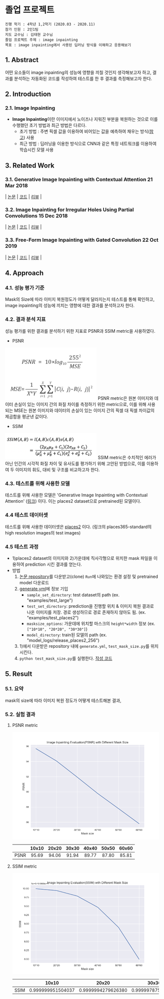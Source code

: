 # 졸업 프로젝트  
```
진행 학기 : 4학년 1,2학기 (2020.03 - 2020.11)  
참가 인원 : 2인1팀  
지도 교수님 : 김태현 교수님  
졸업 프로젝트 주제 : image inpainting    
목표 : image inpainting에서 사용된 딥러닝 방식을 이해하고 응용해보기   
```
## 1. Abstract

어떤 요소들이 image inpainting의 성능에 영향을 끼칠 것인지 생각해보고자 하고, 결과를 분석하는 자동화된 코드를 작성하여 테스트를 한 후 결과를 측정해보고자 한다.

## 2. Introduction

### 2.1. Image Inpainting

- **Image Inpainting**이란 이미지에서 노이즈나 지워진 부분을 복원하는 것으로 이를 수행했던 초기 방법과 최근 방법은 다르다.
    - 초기 방법 : 주변 픽셀 값을 이용하여 비어있는 값을 예측하여 채우는 방식([참고](https://docs.opencv.org/master/df/d3d/tutorial_py_inpainting.html)) 사용
    - 최근 방법 : 딥러닝을 이용한 방식으로 CNN과 같은 특정 네트워크를 이용하여 학습시킨 모델 사용

## 3. Related Work

### 3.1. Generative Image Inpainting with Contextual Attention 21 Mar 2018
|
[논문](https://arxiv.org/pdf/1801.07892.pdf) |
[코드](https://github.com/JiahuiYu/generative_inpainting) |
[리뷰](https://github.com/stellakang/vision_proj/blob/master/GenerativeImageInpaintingWithContextualAttention.md) |

### 3.2. Image Inpainting for Irregular Holes Using Partial Convolutions 15 Dec 2018
|
[논문](https://arxiv.org/abs/1804.07723) |
[코드](https://github.com/MathiasGruber/PConv-Keras/blob/master/libs/pconv_model.py) |
[리뷰](https://github.com/kangsj123/vision_proj/blob/master/ForIrregularHolesUsingPartialConvolutions.md) |

### 3.3. Free-Form Image Inpainting with Gated Convolution 22 Oct 2019
|
[논문](https://arxiv.org/pdf/1806.03589.pdf) |
[코드](https://github.com/JiahuiYu/generative_inpainting) |
[리뷰](https://github.com/stellakang/vision_proj/blob/master/FreeFormImageInpaintingWithGatedConvolution.md) |
## 4. Approach

### 4.1. 성능 평가 기준

Mask의 Size에 따라 이미지 복원정도가 어떻게 달라지는지 테스트를 통해 확인하고, image inpainting의 성능에 끼치는 영향에 대한 결과를 분석하고자 한다.

### 4.2. 결과 분석 지표

성능 평가를 위한 결과를 분석하기 위한 지표로 PSNR과 SSIM metric을 사용하였다.

- PSNR
<img src="./img/metric1.png" width="300">
PSNR metric은 원본 이미지와 데이터 손실이 있는 이미지 간의 화질 차이를 측정하기 위한 metric으로, 이를 위해 사용되는 MSE는 원본 이미지와 데이터의 손실이 있는 이미지 간의 픽셀 대 픽셀 차이값의 제곱합을 평균낸 값이다.  

- SSIM
<img src="./img/metric2.png" width="300">
SSIM metric은 수치적인 에러가 아닌 인간의 시각적 화질 차이 및 유사도를 평가하기 위해 고안된 방법으로, 이를 이용하여 두 이미지의 휘도, 대비 및 구조를 비교하고자 한다.

### 4.3. 테스트를 위해 사용한 모델

테스트를 위해 사용한 모델은 'Generative Image Inpainting with Contextual Attention' ([링크](https://arxiv.org/pdf/1801.07892.pdf)) 이다. 이는 places2 dataset으로 pretrained된 모델이다.

### 4.4 테스트 데이터셋

테스트를 위해 사용한 데이터셋은 [places2](http://places2.csail.mit.edu/download.html) 이다. (링크의 places365-standard의 high resolution images의 test images)

### 4.5 테스트 과정

- 1)places2 dataset의 이미지와 2)가운데에 직사각형으로 위치한 mask 파일을 이용하여 prediction 시킨 결과를 얻는다.
- 방법
    1. [논문 repository](https://github.com/JiahuiYu/generative_inpainting)를 다운받고(clone) `Run`에 나와있는 환경 설정 및 pretrained model 다운로드
    2. [generate.yml](https://github.com/stellakang/vision_proj/blob/master/evaluation/mask-size/generate.yml)에 정보 기입
        - `sample_set_directory`: test dataset의 path (ex. "examples/test_large")
        - `test_set_directory`: prediction을 진행할 위치 & 이미지 복원 결과로 나온 이미지를 저장. 경로 생성하므로 경로 존재하지 않아도 됨. (ex. "examples/test_places2")
        - `masksize_options`: 가운데에 위치할 마스크의 `height*width` 정보 (ex. `["10*10", "20*20", "30*30"]`)
        - `model_directory`: train된 모델의 path (ex. "model_logs/release_places2_256")
    3. 1)에서 다운받은 repository 내에 `generate.yml`, `test_mask_size.py`를 위치시킨다.
    4. `python test_mask_size.py`를 실행한다.  [작성 코드](https://github.com/stellakang/vision_proj/blob/master/evaluation/mask-size)

## 5. Result

### 5.1. 요약

mask의 size에 따라 이미지 복원 정도가 어떻게 테스트해본 결과,

### 5.2. 실험 결과
1. PSNR metric

    ![psnr](./img/psnr_graph.png)  
    
    | | 10x10 | 20x20 | 30x30 | 40x40 | 50x50 | 60x60 |   
    |:---:|:---:| :---: | :---: |:---:|:---:|:---:|  
    | PSNR | 95.69 | 94.06 | 91.94 | 89.77	| 87.80 | 85.81 |   
    
2. SSIM metric

    ![ssim](./img/ssim_graph.png) 
    
    | | 10x10 | 20x20 | 30x30 | 40x40 | 50x50 | 60x60 |   
    |:---:|:---:| :---: | :---: |:---:|:---:|:---:|   
    | SSIM | 0.999999951504037 | 0.9999994279626380 | 0.999997875733462 | 0.999994670819185	| 0.999989010766895 | 0.999979951577578 |   
  


